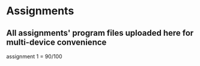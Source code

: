 # Assignments

## All assignments' program files uploaded here for multi-device convenience

assignment 1 = 90/100
